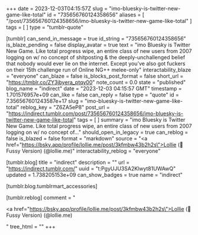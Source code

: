 +++
date = 2023-12-03T04:15:57Z
slug = "imo-bluesky-is-twitter-new-game-like-total"
id = "735656760124358656"
aliases = [ "/post/735656760124358656/imo-bluesky-is-twitter-new-game-like-total" ]
tags = [ ]
type = "tumblr-quote"

[tumblr]
can_send_in_message = true
id_string = "735656760124358656"
is_blaze_pending = false
display_avatar = true
text = "imo Bluesky is Twitter New Game. Like total progress wipe, an entire class of new users from 2007 logging on w/ no concept of shitposting &amp; the deeply-unchallenged belief that nobody would ever lie on the internet. Except you&rsquo;ve also got fuckers on their 15th challenge run of Online NG++ melee-only"
interactability_blaze = "everyone"
can_blaze = false
is_blocks_post_format = false
short_url = "https://tmblr.co/ZY3jbyera_ptqy00"
note_count = 0.0
state = "published"
blog_name = "indirect"
date = "2023-12-03 04:15:57 GMT"
timestamp = 1.701576957e+09
can_like = false
can_reply = false
type = "quote"
id = 7.356567601243587e+17
slug = "imo-bluesky-is-twitter-new-game-like-total"
reblog_key = "Z6ZA5eP8"
post_url = "https://indirect.tumblr.com/post/735656760124358656/imo-bluesky-is-twitter-new-game-like-total"
tags = [ ]
summary = "imo Bluesky is Twitter New Game. Like total progress wipe, an entire class of new users from 2007 logging on w/ no concept of..."
should_open_in_legacy = true
can_reblog = false
is_blazed = false
format = "markdown"
source = "<a href=\"https://bsky.app/profile/lollie.me/post/3kfmbw43b2h2s\">Lollie (🦊 Fussy Version) (@lollie.me)</a>"
interactability_reblog = "everyone"

[tumblr.blog]
title = "indirect"
description = ""
url = "https://indirect.tumblr.com/"
uuid = "t:PgyUJU3SA2Klwyt81UWAwQ"
updated = 1.738205153e+09
can_show_badges = true
name = "indirect"

[tumblr.blog.tumblrmart_accessories]

[tumblr.reblog]
comment = "<p><a href=\"https://bsky.app/profile/lollie.me/post/3kfmbw43b2h2s\">Lollie (🦊 Fussy Version) (@lollie.me)</a></p>"
tree_html = ""
+++

